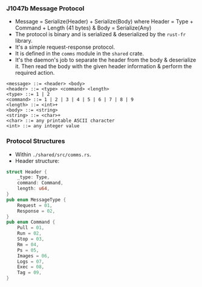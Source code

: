 ### J1047b Message Protocol

- Message = Serialize(Header) + Serialize(Body) where Header = Type + Command + Length (41 bytes) & Body = Serialize(Any)
- The protocol is binary and is serialized & deserialized by the `rust-fr` library.
- It's a simple request-response protocol.
- It is defined in the `comms` module in the `shared` crate.
- It's the daemon's job to separate the header from the body & deserialize it. Then read the body with the given header
information & perform the required action.

```bnf
<message> ::= <header> <body>
<header> ::= <type> <command> <length>
<type> ::= 1 | 2
<command> ::= 1 | 2 | 3 | 4 | 5 | 6 | 7 | 8 | 9
<length> ::= <int>+
<body> ::= <string>
<string> ::= <char>+
<char> ::= any printable ASCII character
<int> ::= any integer value
```

### Protocol Structures

- Within `./shared/src/comms.rs`.
- Header structure:
```rust
struct Header {
    _type: Type,
    command: Command,
    length: u64,
}
pub enum MessageType {
    Request = 01,
    Response = 02,
}
pub enum Command {
    Pull = 01,
    Run = 02,
    Stop = 03,
    Rm = 04,
    Ps = 05,
    Images = 06,
    Logs = 07,
    Exec = 08,
    Tag = 09,
}
```
